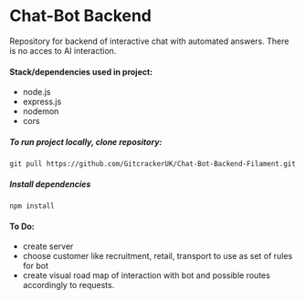 # Chat-Bot Backend

Repository for backend of interactive chat with automated answers. There is no acces to AI interaction.

#### Stack/dependencies used in project:

-   node.js
-   express.js
-   nodemon
-   cors

##### To run project locally, clone repository:

```
git pull https://github.com/GitcrackerUK/Chat-Bot-Backend-Filament.git
```

##### Install dependencies

```
npm install
```

#### To Do:

-   create server
-   choose customer like recruitment, retail, transport to use as set of rules for bot
-   create visual road map of interaction with bot and possible routes accordingly to requests.
